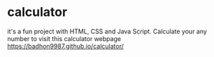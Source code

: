# calculator
it's a fun project with HTML, CSS and Java Script.
Calculate your any number to visit this calculator webpage https://badhon9987.github.io/calculator/

